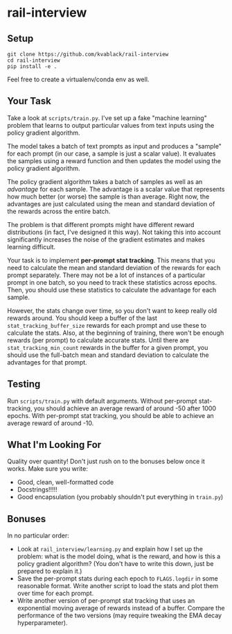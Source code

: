 # rail-interview

## Setup
```
git clone https://github.com/kvablack/rail-interview
cd rail-interview
pip install -e .
```
Feel free to create a virtualenv/conda env as well.

## Your Task
Take a look at `scripts/train.py`. I've set up a fake "machine learning" problem that learns to output particular values from text inputs using the policy gradient algorithm.

The model takes a batch of text prompts as input and produces a "sample" for each prompt (in our case, a sample is just a scalar value). It evaluates the samples using a reward function and then updates the model using the policy gradient algorithm.

The policy gradient algorithm takes a batch of samples as well as an _advantage_ for each sample. The advantage is a scalar value that represents how much better (or worse) the sample is than average. Right now, the advantages are just calculated using the mean and standard deviation of the rewards across the entire batch.

The problem is that different prompts might have different reward distributions (in fact, I've designed it this way). Not taking this into account significantly increases the noise of the gradient estimates and makes learning difficult.

Your task is to implement **per-prompt stat tracking**. This means that you need to calculate the mean and standard deviation of the rewards for each prompt separately. There may not be a lot of instances of a particular prompt in one batch, so you need to track these statistics across epochs. Then, you should use these statistics to calculate the advantage for each sample.

However, the stats change over time, so you don't want to keep really old rewards around. You should keep a buffer of the last `stat_tracking_buffer_size` rewards for each prompt and use these to calculate the stats. Also, at the beginning of training, there won't be enough rewards (per prompt) to calculate accurate stats. Until there are `stat_tracking_min_count` rewards in the buffer for a given prompt, you should use the full-batch mean and standard deviation to calculate the advantages for that prompt.

## Testing
Run `scripts/train.py` with default arguments. Without per-prompt stat-tracking, you should achieve an average reward of around -50 after 1000 epochs. With per-prompt stat tracking, you should be able to achieve an average reward of around -10.

## What I'm Looking For
Quality over quantity! Don't just rush on to the bonuses below once it works. Make sure you write:

- Good, clean, well-formatted code
- Docstrings!!!!!
- Good encapsulation (you probably shouldn't put everything in `train.py`)

## Bonuses
In no particular order:

- Look at `rail_interview/learning.py` and explain how I set up the problem: what is the model doing, what is the reward, and how is this a policy gradient algorithm? (You don't have to write this down, just be prepared to explain it.)
- Save the per-prompt stats during each epoch to `FLAGS.logdir` in some reasonable format. Write another script to load the stats and plot them over time for each prompt.
- Write another version of per-prompt stat tracking that uses an exponential moving average of rewards instead of a buffer. Compare the performance of the two versions (may require tweaking the EMA decay hyperparameter).
